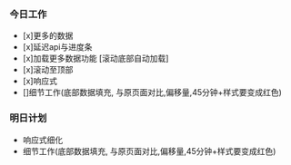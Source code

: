 

### 今日工作
+  [x]更多的数据
+  [x]延迟api与进度条
+  [x]加载更多数据功能 [滚动底部自动加载]
+  [x]滚动至顶部
+  [x]响应式
+  []细节工作(底部数据填充, 与原页面对比,偏移量,45分钟+样式要变成红色)

### 明日计划
+ 响应式细化
+ 细节工作(底部数据填充, 与原页面对比,偏移量,45分钟+样式要变成红色)
